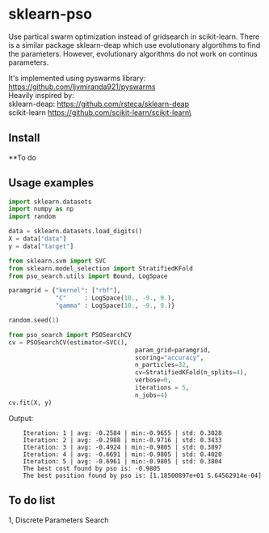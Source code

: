 # sklearn-pso
Use partical swarm optimization instead of gridsearch in scikit-learn. There is a similar package sklearn-deap which use evolutionary algortihms to find the parameters. However, evolutionary algorithms do not work on continus parameters.

It's implemented using pyswarms library: https://github.com/ljvmiranda921/pyswarms \
Heavily inspired by:\
sklearn-deap: https://github.com/rsteca/sklearn-deap \
scikit-learn https://github.com/scikit-learn/scikit-learn\

Install
-------

**To do

Usage examples
--------------

```python
import sklearn.datasets
import numpy as np
import random

data = sklearn.datasets.load_digits()
X = data["data"]
y = data["target"]

from sklearn.svm import SVC
from sklearn.model_selection import StratifiedKFold
from pso_search.utils import Bound, LogSpace

paramgrid = {"kernel": ["rbf"],
             "C"     : LogSpace(10., -9., 9.),
             "gamma" : LogSpace(10., -9., 9.)}

random.seed(1)

from pso_search import PSOSearchCV
cv = PSOSearchCV(estimator=SVC(),
                                   param_grid=paramgrid,
                                   scoring="accuracy",
                                   n_particles=32, 
                                   cv=StratifiedKFold(n_splits=4),
                                   verbose=0,
                                   iterations = 5, 
                                   n_jobs=4)
cv.fit(X, y)
```

Output:

        Iteration: 1 | avg: -0.2584 | min:-0.9655 | std: 0.3028
        Iteration: 2 | avg: -0.2988 | min:-0.9716 | std: 0.3433
        Iteration: 3 | avg: -0.4924 | min:-0.9805 | std: 0.3897
        Iteration: 4 | avg: -0.6691 | min:-0.9805 | std: 0.4020
        Iteration: 5 | avg: -0.6961 | min:-0.9805 | std: 0.3804
        The best cost found by pso is: -0.9805
        The best position found by pso is: [1.18500897e+01 5.64562914e-04]
        
To do list
----------

1, Discrete Parameters Search
